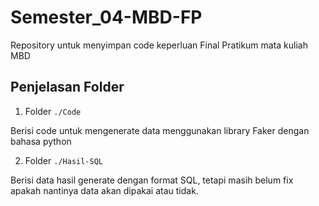 # Semester_04-MBD-FP

Repository untuk menyimpan code keperluan Final Pratikum mata kuliah MBD

## Penjelasan Folder

1. Folder ```./Code```

Berisi code untuk mengenerate data menggunakan library Faker dengan bahasa python

2. Folder ```./Hasil-SQL```

Berisi data hasil generate dengan format SQL, tetapi masih belum fix apakah nantinya data akan dipakai atau tidak. 

